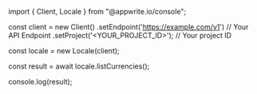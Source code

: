 import { Client, Locale } from "@appwrite.io/console";

const client = new Client()
    .setEndpoint('https://example.com/v1') // Your API Endpoint
    .setProject('<YOUR_PROJECT_ID>'); // Your project ID

const locale = new Locale(client);

const result = await locale.listCurrencies();

console.log(result);
